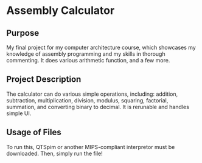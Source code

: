 # Assembly Calculator

## Purpose

My final project for my computer architecture course, which showcases my knowledge of assembly programming and my skills in thorough commenting. It does various arithmetic function, and a few more.

## Project Description

The calculator can do various simple operations, including: addition, subtraction, multiplication, division, modulus, squaring, factorial, summation, and converting binary to decimal. It is rerunable and handles simple UI.

## Usage of Files

To run this, QTSpim or another MIPS-compliant interpretor must be downloaded. Then, simply run the file!
